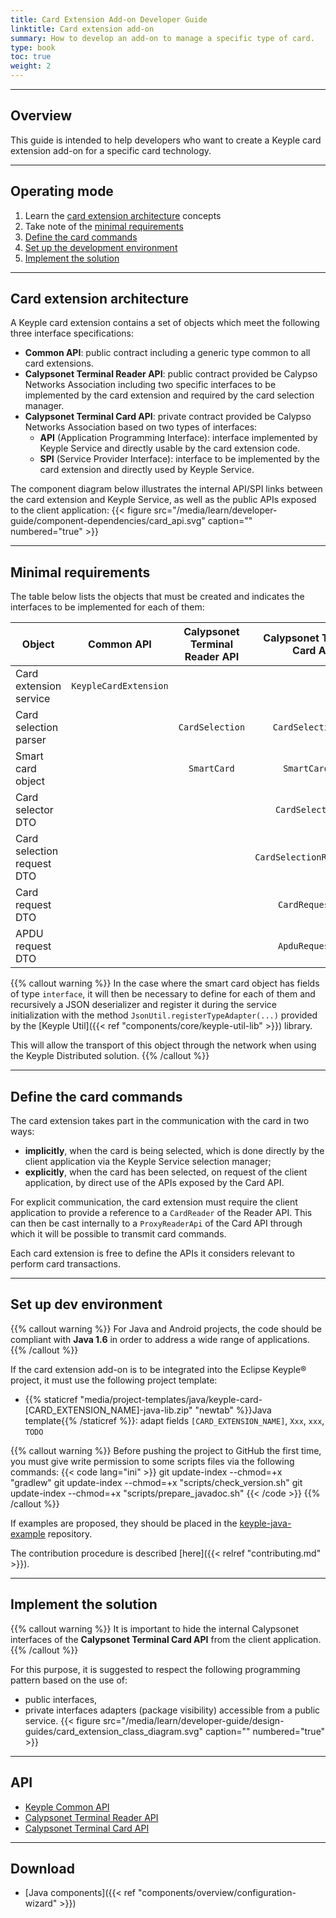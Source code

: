 ```yaml
---
title: Card Extension Add-on Developer Guide
linktitle: Card extension add-on
summary: How to develop an add-on to manage a specific type of card.
type: book
toc: true
weight: 2
---
```


---
## Overview

This guide is intended to help developers who want to create a Keyple card extension add-on for a specific card technology.

---
## Operating mode

1. Learn the [card extension architecture](#card-extension-architecture) concepts
2. Take note of the [minimal requirements](#minimal-requirements)
3. [Define the card commands](#define-the-card-commands)
4. [Set up the development environment](#set-up-dev-environment)
5. [Implement the solution](#implement-the-solution)

---
## Card extension architecture

A Keyple card extension contains a set of objects which meet the following three interface specifications:
* **Common API**: public contract including a generic type common to all card extensions.
* **Calypsonet Terminal Reader API**: public contract provided be Calypso Networks Association including two specific interfaces to be implemented by the card extension and required by the card selection manager.
* **Calypsonet Terminal Card API**: private contract provided be Calypso Networks Association based on two types of interfaces:
  * **API** (Application Programming Interface): interface implemented by Keyple Service and directly usable by the card extension code.
  * **SPI** (Service Provider Interface): interface to be implemented by the card extension and directly used by Keyple Service.

The component diagram below illustrates the internal API/SPI links between the card extension and Keyple Service, as well as the public APIs exposed to the client application:
{{< figure src="/media/learn/developer-guide/component-dependencies/card_api.svg" caption="" numbered="true" >}}

---
## Minimal requirements

The table below lists the objects that must be created and indicates the interfaces to be implemented for each of them:

| Object | Common API | Calypsonet Terminal Reader API | Calypsonet Terminal Card API |
|---|:---:|:---:|:---:|
| Card extension service | `KeypleCardExtension` | | |
| Card selection parser | | `CardSelection` | `CardSelectionSpi` |
| Smart card object | | `SmartCard` | `SmartCardSpi` |
| Card selector DTO | | | `CardSelectorSpi` |
| Card selection request DTO | | | `CardSelectionRequestSpi` |
| Card request DTO | | | `CardRequestSpi` |
| APDU request DTO | | | `ApduRequestSpi` |

{{% callout warning %}}
In the case where the smart card object has fields of type `interface`,
it will then be necessary to define for each of them and recursively a JSON deserializer and register it during the service initialization with the method `JsonUtil.registerTypeAdapter(...)` provided by the [Keyple Util]({{< ref "components/core/keyple-util-lib" >}}) library.

This will allow the transport of this object through the network when using the Keyple Distributed solution.
{{% /callout %}}

---
## Define the card commands

The card extension takes part in the communication with the card in two ways:
* **implicitly**, when the card is being selected, which is done directly by the client application via the Keyple Service selection manager;
* **explicitly**, when the card has been selected, on request of the client application, by direct use of the APIs exposed by the Card API.

For explicit communication, the card extension must require the client application to provide a reference to a `CardReader` of the Reader API.
This can then be cast internally to a `ProxyReaderApi` of the Card API through which it will be possible to transmit card commands.

Each card extension is free to define the APIs it considers relevant to perform card transactions.

---
## Set up dev environment

{{% callout warning %}}
For Java and Android projects, the code should be compliant with **Java 1.6** in order to address a wide range of applications.
{{% /callout %}}

If the card extension add-on is to be integrated into the Eclipse Keyple® project, it must use the following project template:
* {{% staticref "media/project-templates/java/keyple-card-[CARD_EXTENSION_NAME]-java-lib.zip" "newtab" %}}Java template{{% /staticref %}}: adapt fields `[CARD_EXTENSION_NAME]`, `Xxx`, `xxx`, `TODO`

{{% callout warning %}}
Before pushing the project to GitHub the first time, you must give write permission to some scripts files via the following commands:
{{< code lang="ini" >}}
git update-index --chmod=+x "gradlew"
git update-index --chmod=+x "scripts/check_version.sh"
git update-index --chmod=+x "scripts/prepare_javadoc.sh"
{{< /code >}}
{{% /callout %}}

If examples are proposed, they should be placed in the [keyple-java-example](https://github.com/eclipse/keyple-java-example) repository.

The contribution procedure is described [here]({{< relref "contributing.md" >}}).

---
## Implement the solution

{{% callout warning %}}
It is important to hide the internal Calypsonet interfaces of the **Calypsonet Terminal Card API** from the client application.
{{% /callout %}}

For this purpose, it is suggested to respect the following programming pattern based on the use of:
* public interfaces,
* private interfaces adapters (package visibility) accessible from a public service.
{{< figure src="/media/learn/developer-guide/design-guides/card_extension_class_diagram.svg" caption="" numbered="true" >}}

---
## API

* [Keyple Common API](https://eclipse.github.io/keyple-common-java-api)
* [Calypsonet Terminal Reader API](https://terminal-api.calypsonet.org/apis/calypsonet-terminal-reader-api/)
* [Calypsonet Terminal Card API](https://terminal-api.calypsonet.org/apis/calypsonet-terminal-card-api/)

---
## Download

* [Java components]({{< ref "components/overview/configuration-wizard" >}})

